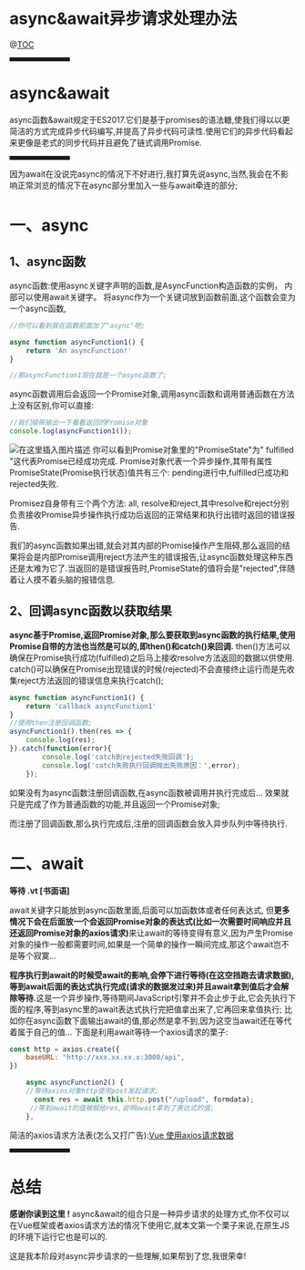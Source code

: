 # async&await异步请求处理办法
@[TOC](目录)

<hr style=" border:solid; width:100px; height:1px;" color=#000000 size=1">

# async&await
async函数&await规定于ES2017.它们是基于promises的语法糖,使我们得以以更简洁的方式完成异步代码编写,并提高了异步代码可读性.使用它们的异步代码看起来更像是老式的同步代码并且避免了链式调用Promise.


<hr style=" border:solid; width:100px; height:1px;" color=#000000 size=1">

因为await在没说完async的情况下不好进行,我打算先说async,当然,我会在不影响正常浏览的情况下在async部分里加入一些与await牵连的部分;
# 一、async
## 1、async函数
async函数:使用async关键字声明的函数,是AsyncFunction构造函数的实例， 内部可以使用await关键字。
将async作为一个关键词放到函数前面,这个函数会变为一个async函数,

```javascript
//你可以看到我在函数前面加了"async"吧;

async function asyncFunction1() {
    return 'An asyncFunction!'
}

//那asyncFunction1现在就是一个async函数了;
```
async函数调用后会返回一个Promise对象,调用async函数和调用普通函数在方法上没有区别,你可以直接:

```javascript
//我们顺带输出一下看看返回的Promise对象
console.log(asyncFunction1());
```
![在这里插入图片描述](https://img-blog.csdnimg.cn/2631c36fff5e4edb91200b7ac89b0bed.jpg?x-oss-process=image/watermark,type_ZmFuZ3poZW5naGVpdGk,shadow_10,text_aHR0cHM6Ly9ibG9nLmNzZG4ubmV0L3FxXzUyNjk3OTk0,size_16,color_FFFFFF,t_70#pic_center)
你可以看到Promise对象里的"PromiseState"为" fulfilled "这代表Promise已经成功完成.
Promise对象代表一个异步操作,其带有属性PromiseState(Promise执行状态)值共有三个: pending进行中,fulfilled已成功和rejected失败.

Promisez自身带有三个两个方法: all, resolve和reject,其中resolve和reject分别负责接收Promise异步操作执行成功后返回的正常结果和执行出错时返回的错误报告.

我们的async函数如果出错,就会对其内部的Promise操作产生阻碍,那么返回的结果将会是内部Promise调用reject方法产生的错误报告,让async函数处理这种东西还是太难为它了.当返回的是错误报告时,PromiseState的值将会是"rejected",伴随着让人摸不着头脑的报错信息.

## 2、回调async函数以获取结果
<strong>async基于Promise,返回Promise对象,那么要获取到async函数的执行结果,使用Promise自带的方法也当然是可以的,即then()和catch()来回调.</strong>
then()方法可以确保在Promise执行成功(fulfilled)之后马上接收resolve方法返回的数据以供使用.
catch()可以确保在Promise出现错误的时候(rejected)不会直接终止运行而是先收集reject方法返回的错误信息来执行catch();

```javascript
async function asyncFunction1() {
    return 'callback asyncFunction1'
}
//使用then注册回调函数;
asyncFunction1().then(res => {
    console.log(res);
}).catch(function(error){
		console.log('catch到rejected失败回调');
		console.log('catch失败执行回调抛出失败原因：',error);
	});	

```

如果没有为async函数注册回调函数,在async函数被调用并执行完成后...
效果就只是完成了作为普通函数的功能,并且返回一个Promise对象;

而注册了回调函数,那么执行完成后,注册的回调函数会放入异步队列中等待执行.

# 二、await
<strong>等待 .vt [书面语]</strong>

await关键字只能放到async函数里面,后面可以加函数体或者任何表达式,
但<strong>更多情况下会在后面放一个会返回Promise对象的表达式(比如一次需要时间响应并且还返回Promise对象的axios请求)</strong>来让await的等待变得有意义,因为产生Promise对象的操作一般都需要时间,如果是一个简单的操作一瞬间完成,那这个await岂不是等个寂寞...

<strong>程序执行到await的时候受await的影响,会停下进行等待(在这空挡跑去请求数据),等到await后面的表达式执行完成(请求的数据发过来)并且await拿到值后才会解除等待.</strong>这是一个异步操作,等待期间JavaScript引擎并不会止步于此,它会先执行下面的程序,等到async里的await表达式执行完把值拿出来了,它再回来拿值执行;
比如你在async函数下面输出await的值,那必然是拿不到,因为这空当await还在等代着属于自己的值...
下面是利用await等待一个axios请求的栗子:
```javascript
const http = axios.create({
    baseURL: "http://xxx.xx.xx.x:3000/api",
})

    async asyncFunction2() {
    //等待axios对象http使用post发起请求;
      const res = await this.http.post("/upload", formdata);
     //等到await的值被赋给res,说明await拿到了表达式的值;
    },

```
简洁的axios请求方法表(怎么又打广告):[Vue 使用axios请求数据](https://blog.csdn.net/qq_52697994/article/details/118496726)

<hr style=" border:solid; width:100px; height:1px;" color=#000000 size=1">

# 总结
<strong>感谢你读到这里 !</strong>
async&await的组合只是一种异步请求的处理方式,你不仅可以在Vue框架或者axios请求方法的情况下使用它,就本文第一个栗子来说,在原生JS的环境下运行它也是可以的.

这是我本阶段对async异步请求的一些理解,如果帮到了您,我很荣幸! 